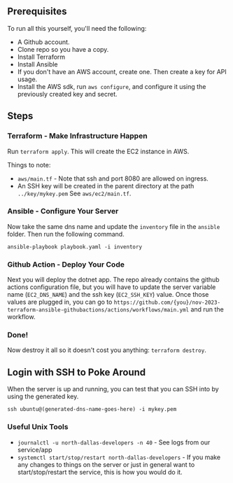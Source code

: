 ## Prerequisites

To run all this yourself, you'll need the following:

* A Github account.
* Clone repo so you have a copy.
* Install Terraform
* Install Ansible
* If you don't have an AWS account, create one. Then create a key for API usage.
* Install the AWS sdk, run `aws configure`, and configure it using the previously created key and secret.


## Steps

### Terraform - Make Infrastructure Happen

Run `terraform apply`. This will create the EC2 instance in AWS.

Things to note:

* `aws/main.tf` - Note that ssh and port 8080 are allowed on ingress.
* An SSH key will be created in the parent directory at the path `../key/mykey.pem` See `aws/ec2/main.tf`.

### Ansible - Configure Your Server

Now take the same dns name and update the `inventory` file in the `ansible` folder. Then run the following command.

`ansible-playbook playbook.yaml -i inventory`

### Github Action - Deploy Your Code

Next you will deploy the dotnet app. The repo already contains the github actions configuration file, but you will have to update the server variable name (`EC2_DNS_NAME`) and the ssh key (`EC2_SSH_KEY`) value. Once those values are plugged in, you can go to `https://github.com/{you}/nov-2023-terraform-ansible-githubactions/actions/workflows/main.yml` and run the workflow.

### Done!

Now destroy it all so it doesn't cost you anything: `terraform destroy`.

## Login with SSH to Poke Around

When the server is up and running, you can test that you can SSH into by using the generated key.

`ssh ubuntu@(generated-dns-name-goes-here) -i mykey.pem`

### Useful Unix Tools

* `journalctl -u north-dallas-developers -n 40` - See logs from our service/app
* `systemctl start/stop/restart north-dallas-developers` - If you make any changes to things on the server or just in general want to start/stop/restart the service, this is how you would do it.